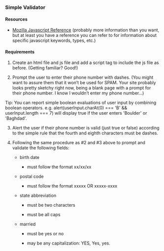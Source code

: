 ### Simple Validator

#### Resources

* [Mozilla Javascript Reference](https://developer.mozilla.org/en-US/docs/Web/JavaScript/Reference)
(probably more information than you want, but at least you have a reference you can refer to for information about specific javascript keywords, types, etc.)

#### Requirements

1. Create an html file and js file and add a script tag to include the js file as before. (Getting familiar? Good!)

2. Prompt the user to enter their phone number with dashes. (You might want to assure them that it won’t be used for SPAM. Your site probably looks pretty sketchy right now, being a blank page with a prompt for their phone number. I know I wouldn’t enter my phone number...)

  Tip: You can report simple boolean evaluations of user input by combining boolean operators.
  e.g. alert(userInput.charAt(0) === 'B' && userInput.length === 7)
  will display true if the user enters 'Boulder' or 'Baghdad'.

3. Alert the user if their phone number is valid (just true or false) according to the simple rule that the fourth and eighth characters must be dashes.

4. Following the same procedure as #2 and #3 above to prompt and validate the following fields:

    * birth date
  
      * must follow the format xx/xx/xx

    * postal code
  
      * must follow the format xxxxx OR xxxxx-xxxx

    * state abbreviation
  
      * must be two characters

      * must be all caps

    * married
  
      * must be yes or no
  
      * may be any capitalization: YES, Yes, yes.
